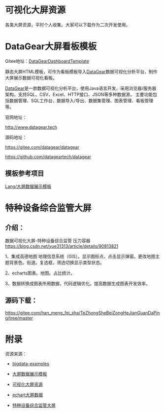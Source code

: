 # 可视化大屏资源

各类大屏资源，平时个人收集。大家可以下载作为二次开发使用。





# DataGear大屏看板模板

Gitee地址：[DataGearDashboardTemplate](https://gitee.com/datagear/DataGearDashboardTemplate)

静态大屏HTML模板，可作为看板模板导入[DataGear](http://www.datagear.tech)数据可视化分析平台，制作大屏展示数据可视化看板。

[DataGear](http://www.datagear.tech)是一款数据可视化分析平台，使用Java语言开发，采用浏览器/服务器架构，支持SQL、CSV、Excel、HTTP接口、JSON等多种数据源， 主要功能包括数据管理、SQL工作台、数据导入/导出、数据集管理、图表管理、看板管理等。

官网地址：

http://www.datagear.tech

源码地址：

https://gitee.com/datagear/datagear

https://github.com/datageartech/datagear

## 模板参考项目

[Lang/大屏数据展示模板](https://gitee.com/lvyeyou/DaShuJuZhiDaPingZhanShi)



# 特种设备综合监管大屏

## 介绍：

数据可视化大屏-特种设备综合监管 压力容器
 https://blog.csdn.net/yue31313/article/details/90813821

1、集成高德地图 地理信息系统（GIS）。显示图标点、点击显示弹窗。更改地图主题背景色。街道。复选框，筛选切换显示类型状态。

2、echarts图表。地图。占比统计。

3、数据转换成图表所用数据，代码逻辑优化。提高数据生成图表开发效率。

## 源码下载：

https://gitee.com/han_meng_fei_sha/TeZhongSheBeiZongHeJianGuanDaPing/tree/master



# 附录

资源来源：

- [bigdata-examples](https://github.com/zhangti0708/bigdata-examples)

- [大屏数据展示模板](https://gitee.com/lvyeyou/DaShuJuZhiDaPingZhanShi)

- [可视化大屏资源](https://gitee.com/longkang/bigscreen)

- [echart大屏数据](https://gitee.com/chun_cheng/echart-large-screen-data)
- [特种设备综合监管大屏](https://gitee.com/han_meng_fei_sha/TeZhongSheBeiZongHeJianGuanDaPing)

